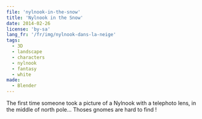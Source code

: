 ```yaml
---
file: 'nylnook-in-the-snow'
title: 'Nylnook in the Snow'
date: 2014-02-26
license: 'by-sa'
lang_fr: '/fr/img/nylnook-dans-la-neige'
tags:
  - 3D
  - landscape
  - characters
  - nylnook
  - fantasy
  - white
made:
  - Blender
---
```


The first time someone took a picture of a Nylnook with a telephoto lens, in the middle of north pole... Thoses gnomes are hard to find !

